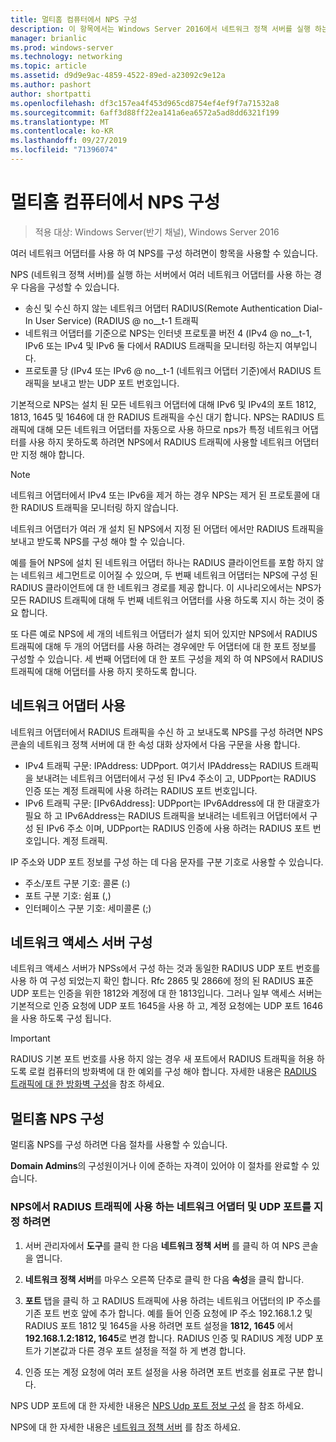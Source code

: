 ```yaml
---
title: 멀티홈 컴퓨터에서 NPS 구성
description: 이 항목에서는 Windows Server 2016에서 네트워크 정책 서버를 실행 하는 여러 네트워크 어댑터를 사용 하 여 서버를 구성 하는 지침을 제공 합니다.
manager: brianlic
ms.prod: windows-server
ms.technology: networking
ms.topic: article
ms.assetid: d9d9e9ac-4859-4522-89ed-a23092c9e12a
ms.author: pashort
author: shortpatti
ms.openlocfilehash: df3c157ea4f453d965cd8754ef4ef9f7a71532a8
ms.sourcegitcommit: 6aff3d88ff22ea141a6ea6572a5ad8dd6321f199
ms.translationtype: MT
ms.contentlocale: ko-KR
ms.lasthandoff: 09/27/2019
ms.locfileid: "71396074"
---
```

# <a name="configure-nps-on-a-multihomed-computer"></a>멀티홈 컴퓨터에서 NPS 구성

>적용 대상: Windows Server(반기 채널), Windows Server 2016

여러 네트워크 어댑터를 사용 하 여 NPS를 구성 하려면이 항목을 사용할 수 있습니다.

NPS (네트워크 정책 서버)를 실행 하는 서버에서 여러 네트워크 어댑터를 사용 하는 경우 다음을 구성할 수 있습니다.

- 송신 및 수신 하지 않는 네트워크 어댑터 RADIUS(Remote Authentication Dial-In User Service) \(RADIUS @ no__t-1 트래픽
- 네트워크 어댑터를 기준으로 NPS는 인터넷 프로토콜 버전 4 \(IPv4 @ no__t-1, IPv6 또는 IPv4 및 IPv6 둘 다에서 RADIUS 트래픽을 모니터링 하는지 여부입니다.
- 프로토콜 당 \(IPv4 또는 IPv6 @ no__t-1 (네트워크 어댑터 기준)에서 RADIUS 트래픽을 보내고 받는 UDP 포트 번호입니다.

기본적으로 NPS는 설치 된 모든 네트워크 어댑터에 대해 IPv6 및 IPv4의 포트 1812, 1813, 1645 및 1646에 대 한 RADIUS 트래픽을 수신 대기 합니다. NPS는 RADIUS 트래픽에 대해 모든 네트워크 어댑터를 자동으로 사용 하므로 nps가 특정 네트워크 어댑터를 사용 하지 못하도록 하려면 NPS에서 RADIUS 트래픽에 사용할 네트워크 어댑터만 지정 해야 합니다.

>[!NOTE]
>네트워크 어댑터에서 IPv4 또는 IPv6을 제거 하는 경우 NPS는 제거 된 프로토콜에 대 한 RADIUS 트래픽을 모니터링 하지 않습니다.

네트워크 어댑터가 여러 개 설치 된 NPS에서 지정 된 어댑터 에서만 RADIUS 트래픽을 보내고 받도록 NPS를 구성 해야 할 수 있습니다.

예를 들어 NPS에 설치 된 네트워크 어댑터 하나는 RADIUS 클라이언트를 포함 하지 않는 네트워크 세그먼트로 이어질 수 있으며, 두 번째 네트워크 어댑터는 NPS에 구성 된 RADIUS 클라이언트에 대 한 네트워크 경로를 제공 합니다. 이 시나리오에서는 NPS가 모든 RADIUS 트래픽에 대해 두 번째 네트워크 어댑터를 사용 하도록 지시 하는 것이 중요 합니다.

또 다른 예로 NPS에 세 개의 네트워크 어댑터가 설치 되어 있지만 NPS에서 RADIUS 트래픽에 대해 두 개의 어댑터를 사용 하려는 경우에만 두 어댑터에 대 한 포트 정보를 구성할 수 있습니다. 세 번째 어댑터에 대 한 포트 구성을 제외 하 여 NPS에서 RADIUS 트래픽에 대해 어댑터를 사용 하지 못하도록 합니다.

## <a name="using-a-network-adapter"></a>네트워크 어댑터 사용

네트워크 어댑터에서 RADIUS 트래픽을 수신 하 고 보내도록 NPS를 구성 하려면 NPS 콘솔의 네트워크 정책 서버에 대 한 속성 대화 상자에서 다음 구문을 사용 합니다.

- IPv4 트래픽 구문: IPAddress: UDPport. 여기서 IPAddress는 RADIUS 트래픽을 보내려는 네트워크 어댑터에서 구성 된 IPv4 주소이 고, UDPport는 RADIUS 인증 또는 계정 트래픽에 사용 하려는 RADIUS 포트 번호입니다.
- IPv6 트래픽 구문: [IPv6Address]: UDPport는 IPv6Address에 대 한 대괄호가 필요 하 고 IPv6Address는 RADIUS 트래픽을 보내려는 네트워크 어댑터에서 구성 된 IPv6 주소 이며, UDPport는 RADIUS 인증에 사용 하려는 RADIUS 포트 번호입니다. 계정 트래픽.

IP 주소와 UDP 포트 정보를 구성 하는 데 다음 문자를 구분 기호로 사용할 수 있습니다.

- 주소/포트 구분 기호: 콜론 (:)
- 포트 구분 기호: 쉼표 (,)
- 인터페이스 구분 기호: 세미콜론 (;)

## <a name="configuring-network-access-servers"></a>네트워크 액세스 서버 구성

네트워크 액세스 서버가 NPSs에서 구성 하는 것과 동일한 RADIUS UDP 포트 번호를 사용 하 여 구성 되었는지 확인 합니다. Rfc 2865 및 2866에 정의 된 RADIUS 표준 UDP 포트는 인증을 위한 1812와 계정에 대 한 1813입니다. 그러나 일부 액세스 서버는 기본적으로 인증 요청에 UDP 포트 1645을 사용 하 고, 계정 요청에는 UDP 포트 1646을 사용 하도록 구성 됩니다.

>[!IMPORTANT]
>RADIUS 기본 포트 번호를 사용 하지 않는 경우 새 포트에서 RADIUS 트래픽을 허용 하도록 로컬 컴퓨터의 방화벽에 대 한 예외를 구성 해야 합니다. 자세한 내용은 [RADIUS 트래픽에 대 한 방화벽 구성](nps-firewalls-configure.md)을 참조 하세요.

## <a name="configure-the-multihomed-nps"></a>멀티홈 NPS 구성

멀티홈 NPS를 구성 하려면 다음 절차를 사용할 수 있습니다.

**Domain Admins**의 구성원이거나 이에 준하는 자격이 있어야 이 절차를 완료할 수 있습니다.

### <a name="to-specify-the-network-adapter-and-udp-ports-that-nps-uses-for-radius-traffic"></a>NPS에서 RADIUS 트래픽에 사용 하는 네트워크 어댑터 및 UDP 포트를 지정 하려면

1. 서버 관리자에서 **도구**를 클릭 한 다음 **네트워크 정책 서버** 를 클릭 하 여 NPS 콘솔을 엽니다.

2. **네트워크 정책 서버**를 마우스 오른쪽 단추로 클릭 한 다음 **속성**을 클릭 합니다.

3. **포트** 탭을 클릭 하 고 RADIUS 트래픽에 사용 하려는 네트워크 어댑터의 IP 주소를 기존 포트 번호 앞에 추가 합니다. 예를 들어 인증 요청에 IP 주소 192.168.1.2 및 RADIUS 포트 1812 및 1645을 사용 하려면 포트 설정을 **1812, 1645** 에서 **192.168.1.2:1812, 1645**로 변경 합니다. RADIUS 인증 및 RADIUS 계정 UDP 포트가 기본값과 다른 경우 포트 설정을 적절 하 게 변경 합니다.

4. 인증 또는 계정 요청에 여러 포트 설정을 사용 하려면 포트 번호를 쉼표로 구분 합니다.

NPS UDP 포트에 대 한 자세한 내용은 [NPS Udp 포트 정보 구성](nps-udp-ports-configure.md) 을 참조 하세요.


NPS에 대 한 자세한 내용은 [네트워크 정책 서버](nps-top.md) 를 참조 하세요.


